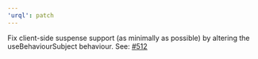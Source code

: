 ```yaml
---
'urql': patch
---
```


Fix client-side suspense support (as minimally as possible) by altering
the useBehaviourSubject behaviour.
See: [#512](https://github.com/FormidableLabs/urql/pull/521)
